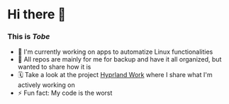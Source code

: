 # Hi there 👋
### This is *Tobe*
- 🔭 I'm currently working on apps to automatize Linux functionalities
- 🌱 All repos are mainly for me for backup and have it all organized, but wanted to share how it is
- 🗓️ Take a look at the project [Hyprland Work](https://github.com/users/tobe-core/projects/7) where I share what I'm actively working on
- ⚡ Fun fact: My code is the worst

<!--
**tobe-core/tobe-core** is a ✨ _special_ ✨ repository because its `README.md` (this file) appears on your GitHub profile.

Here are some ideas to get you started:

- 🔭 I’m currently working on ...
- 🌱 I’m currently learning ...
- 👯 I’m looking to collaborate on ...
- 🤔 I’m looking for help with ...
- 💬 Ask me about ...
- 📫 How to reach me: ...
- 😄 Pronouns: ...
- ⚡ Fun fact: ...
-->
